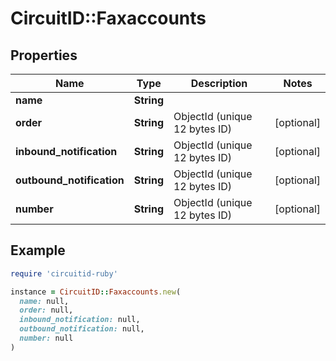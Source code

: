 # CircuitID::Faxaccounts

## Properties

| Name | Type | Description | Notes |
| ---- | ---- | ----------- | ----- |
| **name** | **String** |  |  |
| **order** | **String** | ObjectId (unique 12 bytes ID) | [optional] |
| **inbound_notification** | **String** | ObjectId (unique 12 bytes ID) | [optional] |
| **outbound_notification** | **String** | ObjectId (unique 12 bytes ID) | [optional] |
| **number** | **String** | ObjectId (unique 12 bytes ID) | [optional] |

## Example

```ruby
require 'circuitid-ruby'

instance = CircuitID::Faxaccounts.new(
  name: null,
  order: null,
  inbound_notification: null,
  outbound_notification: null,
  number: null
)
```

